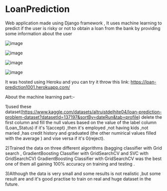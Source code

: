 ﻿# LoanPrediction
 
Web application made using Django framework , It uses machine learning to predict if the user is risky or not to obtain a loan from the bank by providing some information about the user

![image](https://user-images.githubusercontent.com/88105870/192112389-fe34951d-3256-4cbf-a24e-19d794ff6cdc.png)

![image](https://user-images.githubusercontent.com/88105870/192112432-3ca1170c-767f-4d31-91e7-d7c0c3d61f20.png)

![image](https://user-images.githubusercontent.com/88105870/192112442-c71107dc-2525-4d75-94b1-9ed0dafac3ca.png)

![image](https://user-images.githubusercontent.com/88105870/192112456-7cffe922-b938-4e77-93ac-800dc73fe0e5.png)

It was hosted using Heroku and you can try it throw this link:
https://loan-prediction1001.herokuapp.com/

About the machine learning part:-

1)used these dataset(https://www.kaggle.com/datasets/altruistdelhite04/loan-prediction-problem-dataset?datasetId=137197&sortBy=dateRun&tab=profile)
delete the first column and fill the null values based on the value of the label column (Loan_Status) if it's 1(accept) ,then it's employed ,not having kids ,not maried ,has credit history and graduated (the other numirical values filled with the average ) and vise versa if it's 0(reject).

2)Trained the data on three different algorithms (bagging classifier with Grid search , GradientBoosting Classifier with GridSearchCV and SVC with GridSearchCV)
GradientBoosting Classifier with GridSearchCV was the best one of them all gaining 100% accuracy on training and testing .

3)Although the data is very small and some results is not realistic ,but some result are and it's good practise to train on real and huge dataset in the future.
